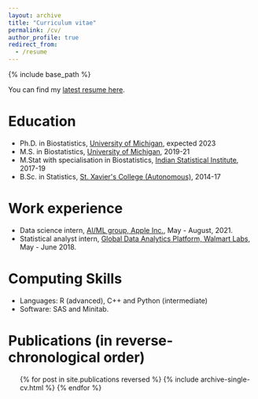 ```yaml
---
layout: archive
title: "Curriculum vitae"
permalink: /cv/
author_profile: true
redirect_from:
  - /resume
---
```


{% include base_path %}

You can find my [latest resume here](https://github.com/soumikp/soumikp.github.io/blob/master/files/cv_dec2021.pdf). 

Education
======
* Ph.D. in Biostatistics, [University of Michigan](https://sph.umich.edu/biostat/), expected 2023
* M.S. in Biostatistics, [University of Michigan](https://sph.umich.edu/biostat/), 2019-21
* M.Stat with specialisation in Biostatistics, [Indian Statistical Institute](www.isical.ac.in), 2017-19
* B.Sc. in Statistics, [St. Xavier's College (Autonomous)](www.sxccal.edu), 2014-17


Work experience
======
* Data science intern, [AI/ML group, Apple Inc.](https://www.apple.com/careers/us/machine-learning-and-ai.html), May - August, 2021. 
* Statistical analyst intern, [Global Data Analytics Platform, Walmart Labs](https://careers.walmart.com/teams), May - June 2018.

  
Computing Skills
======
* Languages: R (advanced), C++ and Python (intermediate) 
* Software: SAS and Minitab.

Publications (in reverse-chronological order)
======
  <ul>{% for post in site.publications reversed %}
    {% include archive-single-cv.html %}
  {% endfor %}</ul>

<!--  
Talks
======
   <ul>{% for post in site.talks %}
     {% include archive-single-talk-cv.html %}
   {% endfor %}</ul>
  
Teaching
======
  <ul>{% for post in site.teaching %}
    {% include archive-single-cv.html %}
  {% endfor %}</ul>
  
Service and leadership
======
* Currently signed in to 43 different slack teams -->
